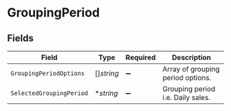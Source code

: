 # GroupingPeriod


## Fields

| Field                             | Type                              | Required                          | Description                       |
| --------------------------------- | --------------------------------- | --------------------------------- | --------------------------------- |
| `GroupingPeriodOptions`           | []*string*                        | :heavy_minus_sign:                | Array of grouping period options. |
| `SelectedGroupingPeriod`          | **string*                         | :heavy_minus_sign:                | Grouping period i.e. Daily sales. |